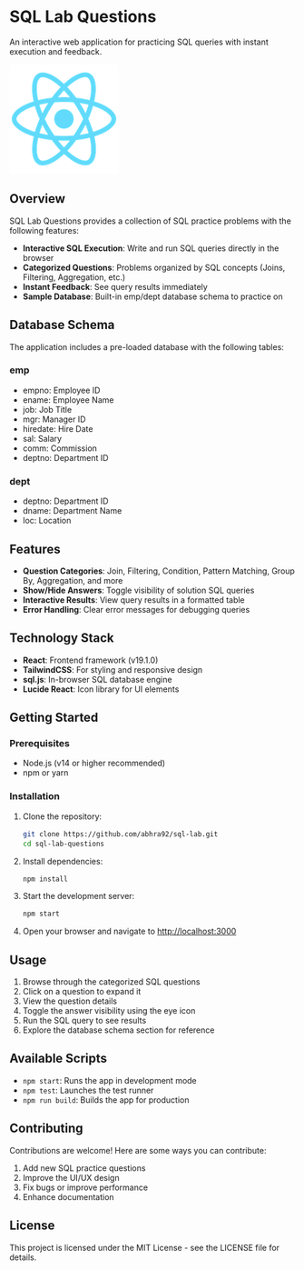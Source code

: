 # SQL Lab Questions

An interactive web application for practicing SQL queries with instant execution and feedback.

![SQL Lab Questions](public/logo192.png)

## Overview

SQL Lab Questions provides a collection of SQL practice problems with the following features:

- **Interactive SQL Execution**: Write and run SQL queries directly in the browser
- **Categorized Questions**: Problems organized by SQL concepts (Joins, Filtering, Aggregation, etc.)
- **Instant Feedback**: See query results immediately
- **Sample Database**: Built-in emp/dept database schema to practice on

## Database Schema

The application includes a pre-loaded database with the following tables:

### emp

- empno: Employee ID
- ename: Employee Name
- job: Job Title
- mgr: Manager ID
- hiredate: Hire Date
- sal: Salary
- comm: Commission
- deptno: Department ID

### dept

- deptno: Department ID
- dname: Department Name
- loc: Location

## Features

- **Question Categories**: Join, Filtering, Condition, Pattern Matching, Group By, Aggregation, and more
- **Show/Hide Answers**: Toggle visibility of solution SQL queries
- **Interactive Results**: View query results in a formatted table
- **Error Handling**: Clear error messages for debugging queries

## Technology Stack

- **React**: Frontend framework (v19.1.0)
- **TailwindCSS**: For styling and responsive design
- **sql.js**: In-browser SQL database engine
- **Lucide React**: Icon library for UI elements

## Getting Started

### Prerequisites

- Node.js (v14 or higher recommended)
- npm or yarn

### Installation

1. Clone the repository:

   ```bash
   git clone https://github.com/abhra92/sql-lab.git
   cd sql-lab-questions
   ```

2. Install dependencies:
   ```bash
   npm install
   ```
3. Start the development server:
   ```bash
   npm start
   ```
4. Open your browser and navigate to [http://localhost:3000](http://localhost:3000)

## Usage

1. Browse through the categorized SQL questions
2. Click on a question to expand it
3. View the question details
4. Toggle the answer visibility using the eye icon
5. Run the SQL query to see results
6. Explore the database schema section for reference

## Available Scripts

- `npm start`: Runs the app in development mode
- `npm test`: Launches the test runner
- `npm run build`: Builds the app for production

## Contributing

Contributions are welcome! Here are some ways you can contribute:

1. Add new SQL practice questions
2. Improve the UI/UX design
3. Fix bugs or improve performance
4. Enhance documentation

## License

This project is licensed under the MIT License - see the LICENSE file for details.
